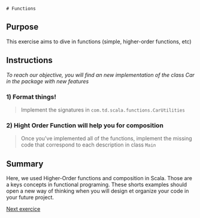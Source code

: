     # Functions

## Purpose

This exercise aims to dive in functions (simple, higher-order functions, etc)

## Instructions

*To reach our objective, you will find an new implementation of the class Car in the package with new features*

### 1) Format things!

> Implement the signatures in `com.td.scala.functions.CarUtilities`

### 2) Hight Order Function will help you for composition

> Once you've implemented all of the functions, implement the missing code that correspond to each description in class `Main`

## Summary

Here, we used Higher-Order functions and composition in Scala. Those are a keys concepts in functional programing.
These shorts examples should open a new way of thinking when you will design et organize your code in your future project.

[Next exercice](../04_Recursion/README.md)
